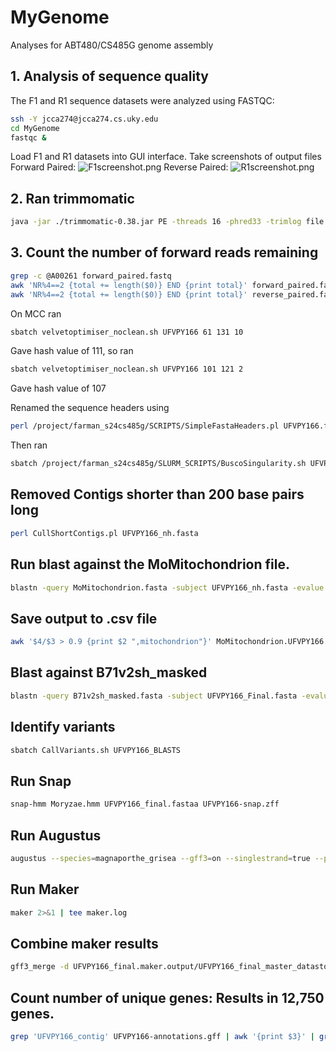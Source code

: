 # MyGenome
Analyses for ABT480/CS485G genome assembly

## 1. Analysis of sequence quality
The F1 and R1 sequence datasets were analyzed using FASTQC:
```bash
ssh -Y jcca274@jcca274.cs.uky.edu
cd MyGenome
fastqc &
```
Load F1 and R1 datasets into GUI interface. 
Take screenshots of output files
Forward Paired:
![F1screenshot.png](/data/forward_paired.png)
Reverse Paired:
![R1screenshot.png](/data/reverse_paired.png)
## 2. Ran trimmomatic
```bash
java -jar ./trimmomatic-0.38.jar PE -threads 16 -phred33 -trimlog file.txt UFVPY166_1.fq UFVPY166_2.fq UFVPY166_1_paired.fastq UFVPY166_1unpaired.fastq UFVPY166_2_paired.fastq UFVPY166_2_unpaired.fastq ILLUMINACLIP:adaptors.fasta:2:30:10 SLIDINGWINDOW:20:20 MINLEN:100
```

## 3. Count the number of forward reads remaining
```bash
grep -c @A00261 forward_paired.fastq 
awk 'NR%4==2 {total += length($0)} END {print total}' forward_paired.fastq 
awk 'NR%4==2 {total += length($0)} END {print total}' reverse_paired.fastq 
```

On MCC ran
```bash
sbatch velvetoptimiser_noclean.sh UFVPY166 61 131 10
```
Gave hash value of 111, so ran
```bash
sbatch velvetoptimiser_noclean.sh UFVPY166 101 121 2
```
Gave hash value of 107

Renamed the sequence headers using
```bash
perl /project/farman_s24cs485g/SCRIPTS/SimpleFastaHeaders.pl UFVPY166.fasta UFVPY166
```


Then ran
```bash
sbatch /project/farman_s24cs485g/SLURM_SCRIPTS/BuscoSingularity.sh UFVPY166_nh.fasta
```

## Removed Contigs shorter than 200 base pairs long
```bash
perl CullShortContigs.pl UFVPY166_nh.fasta
```

## Run blast against the MoMitochondrion file.
```bash
blastn -query MoMitochondrion.fasta -subject UFVPY166_nh.fasta -evalue 1e-50 -max_target_seqs 20000 -outfmt '6 qseqid sseqid slen length qstart qend sstart send btop' -out MoMitochondrion.UFVPY166.BLAST
```

## Save output to .csv file
```bash
awk '$4/$3 > 0.9 {print $2 ",mitochondrion"}' MoMitochondrion.UFVPY166.BLAST > UFVPY166_mitochondrion.csv
```

## Blast against B71v2sh_masked
```bash
blastn -query B71v2sh_masked.fasta -subject UFVPY166_Final.fasta -evalue 1e-50 -max_target_seqs 20000 -outfmt '6 qseqid sseqid qstart qend sstart send btop' -out B71v2sh.UFVPY166.BLAST
```

## Identify variants
```bash
sbatch CallVariants.sh UFVPY166_BLASTS
```

## Run Snap
```bash
snap-hmm Moryzae.hmm UFVPY166_final.fastaa UFVPY166-snap.zff
```

## Run Augustus
```bash
augustus --species=magnaporthe_grisea --gff3=on --singlestrand=true --progress=true ../snap/UFVPY166_final.fasta > UFVPY166-augustus.gff3
```

## Run Maker
```bash
maker 2>&1 | tee maker.log
```

## Combine maker results
```bash
gff3_merge -d UFVPY166_final.maker.output/UFVPY166_final_master_datastore_index.log -o UFVPY166-annotations.gff
```

## Count number of unique genes: Results in 12,750 genes.
```bash
grep 'UFVPY166_contig' UFVPY166-annotations.gff | awk '{print $3}' | grep 'gene' | wc -l
```
